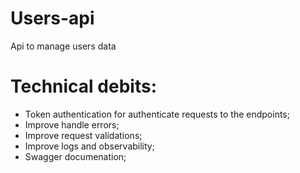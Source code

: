 # Users-api
Api to manage users data

# Technical debits:

- Token authentication for authenticate requests to the endpoints;
- Improve handle errors;
- Improve request validations;
- Improve logs and observability;
- Swagger documenation;

